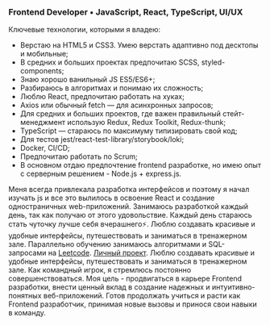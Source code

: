 ### Frontend Developer • JavaScript, React, TypeScript, UI/UX
Ключевые технологии, которыми я владею:

  + Верстаю на HTML5 и CSS3. Умею верстать адаптивно под десктопы и
мобильные;
  + В средних и больших проектах предпочитаю SCSS, styled-components;
  + Знаю хорошо ванильный JS ES5/ES6+;
  + Разбираюсь в алгоритмах и понимаю их сложность;
  + Люблю React, предпочитаю работать на хуках;
  + Axios или обычный fetch — для асинхронных запросов;
  + Для средних и больших проектов, где важен правильный стейт-менеджмент
  использую Redux, Redux Toolkit, Redux-thunk;
  + TypeScript — стараюсь по максимуму типизировать свой код;
  + Для тестов jest/react-test-library/storybook/loki;
  + Docker, CI/CD;
  + Предпочитаю работать по Scrum;
  + В основном отдаю предпочтение frontend разработке, но имею опыт с серверным решением - Node.js + express.js.

  Меня всегда привлекала разработка интерфейсов и поэтому я начал изучать js и все это
вылилось в освоение React и создание одностраничных web-приложений. Занимаюсь разработкой каждый день,
так как получаю от этого удовольствие.
  Каждый день стараюсь стать чуточку лучше себя вчерашнего⚡. Люблю создавать красивые и удобные интерфейсы, 
путешествовать и заниматься в тренажерном зале. Параллельно обучению занимаюсь алгоритмами и SQL-запросами на [Leetcode](https://leetcode.com/Danya_1/ "Leetcode"). [Личный проект](https://danyait.github.io/ "Многостраничный сайт").
  Люблю создавать красивые и удобные интерфейсы, путешествовать и заниматься в тренажерном зале. Как командный игрок, я стремлюсь постоянно совершенствоваться. Моя цель - продвигаться в карьере Frontend разработки, внести ценный вклад в создание надежных и интуитивно-понятных веб-приложений. Готов продолжать учиться и расти как Frontend разработчик, принимая новые вызовы и принося свои навыки в команду.

